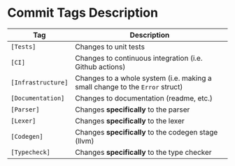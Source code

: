 # Commit Tags Description

| Tag                | Description                                                                  |
| ------------------ | ---------------------------------------------------------------------------- |
| `[Tests]`          | Changes to unit tests                                                        |
| `[CI]`             | Changes to continuous integration (i.e. Github actions)                      |
| `[Infrastructure]` | Changes to a whole system (i.e. making a small change to the `Error` struct) |
| `[Documentation]`  | Changes to documentation (readme, etc.)                                      |
| `[Parser]`         | Changes **specifically** to the parser                                       |
| `[Lexer]`          | Changes **specifically** to the lexer                                        |
| `[Codegen]`        | Changes **specifically** to the codegen stage (llvm)                         |
| `[Typecheck]`      | Changes **specifically** to the type checker                                 |
